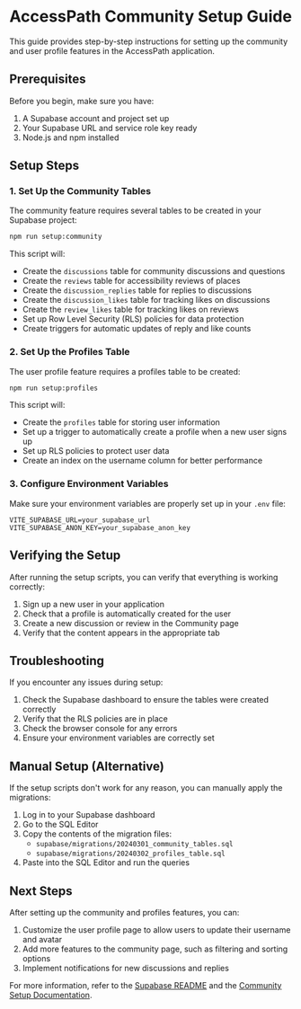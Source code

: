 # AccessPath Community Setup Guide

This guide provides step-by-step instructions for setting up the community and user profile features in the AccessPath application.

## Prerequisites

Before you begin, make sure you have:

1. A Supabase account and project set up
2. Your Supabase URL and service role key ready
3. Node.js and npm installed

## Setup Steps

### 1. Set Up the Community Tables

The community feature requires several tables to be created in your Supabase project:

```bash
npm run setup:community
```

This script will:
- Create the `discussions` table for community discussions and questions
- Create the `reviews` table for accessibility reviews of places
- Create the `discussion_replies` table for replies to discussions
- Create the `discussion_likes` table for tracking likes on discussions
- Create the `review_likes` table for tracking likes on reviews
- Set up Row Level Security (RLS) policies for data protection
- Create triggers for automatic updates of reply and like counts

### 2. Set Up the Profiles Table

The user profile feature requires a profiles table to be created:

```bash
npm run setup:profiles
```

This script will:
- Create the `profiles` table for storing user information
- Set up a trigger to automatically create a profile when a new user signs up
- Set up RLS policies to protect user data
- Create an index on the username column for better performance

### 3. Configure Environment Variables

Make sure your environment variables are properly set up in your `.env` file:

```
VITE_SUPABASE_URL=your_supabase_url
VITE_SUPABASE_ANON_KEY=your_supabase_anon_key
```

## Verifying the Setup

After running the setup scripts, you can verify that everything is working correctly:

1. Sign up a new user in your application
2. Check that a profile is automatically created for the user
3. Create a new discussion or review in the Community page
4. Verify that the content appears in the appropriate tab

## Troubleshooting

If you encounter any issues during setup:

1. Check the Supabase dashboard to ensure the tables were created correctly
2. Verify that the RLS policies are in place
3. Check the browser console for any errors
4. Ensure your environment variables are correctly set

## Manual Setup (Alternative)

If the setup scripts don't work for any reason, you can manually apply the migrations:

1. Log in to your Supabase dashboard
2. Go to the SQL Editor
3. Copy the contents of the migration files:
   - `supabase/migrations/20240301_community_tables.sql`
   - `supabase/migrations/20240302_profiles_table.sql`
4. Paste into the SQL Editor and run the queries

## Next Steps

After setting up the community and profiles features, you can:

1. Customize the user profile page to allow users to update their username and avatar
2. Add more features to the community page, such as filtering and sorting options
3. Implement notifications for new discussions and replies

For more information, refer to the [Supabase README](./supabase/README.md) and the [Community Setup Documentation](./COMMUNITY_SETUP.md). 